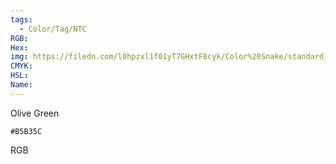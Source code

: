 ```yaml
---
tags:
  - Color/Tag/NTC
RGB:
Hex:
img: https://filedn.com/l0hpzxl1f01yT7GHxtF8cyk/Color%20Snake/standard_csv_to_svg/B5B35C.svg
CMYK:
HSL:
Name:
---
```

Olive Green
```palette
#B5B35C
```
RGB
